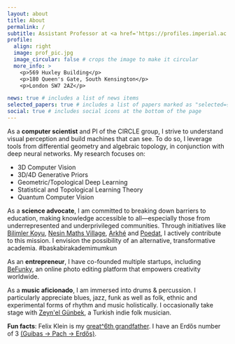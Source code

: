 ```yaml
---
layout: about
title: About
permalink: /
subtitle: Assistant Professor at <a href='https://profiles.imperial.ac.uk/t.birdal'>Imperial College London</a>. <a href='https://www.imperial.ac.uk/news/254977/four-imperial-academics-awarded-future-leaders/#:~:text=With%20a%20%C2%A31.55%20million,CAD%20modelling%2C%20and%20medical%20imaging'>UKRI Future Leaders Fellow</a> and elected AI speaker. Leading the great <a href='https://circle-group.github.io>CIRCLE groupw</a>. Previously <a href='https://ai.stanford.edu/'>@StanfordAILab</a> and <a href='https://www.cs.cit.tum.de/camp/start/'>@TUMunich</a>. Building an artificial visual cortex for spatial intelligence through geometry and topology by day. Indulging in music and philosophy by night.
profile:
  align: right
  image: prof_pic.jpg
  image_circular: false # crops the image to make it circular
  more_info: >
    <p>569 Huxley Building</p>
    <p>180 Queen's Gate, South Kensington</p>
    <p>London SW7 2AZ</p>

news: true # includes a list of news items
selected_papers: true # includes a list of papers marked as "selected={true}"
social: true # includes social icons at the bottom of the page
---
```


As a <strong>computer scientist</strong> and PI of the CIRCLE group, I strive to understand visual perception and build machines that can see. To do so, I leverage tools from differential geometry and algebraic topology, in conjunction with deep neural networks. My research focuses on:

<ul>
  <li>3D Computer Vision</li>
  <li>3D/4D Generative Priors</li>
  <li>Geometric/Topological Deep Learning</li>
  <li>Statistical and Topological Learning Theory</li>
  <li>Quantum Computer Vision</li>
</ul>

As a <strong>science advocate</strong>, I am committed to breaking down barriers to education, making knowledge accessible to all—especially those from underrepresented and underprivileged communities. Through initiatives like <a href='https://bilimler.org'>Bilimler Koyu</a>, <a href='https://nesinkoyleri.org/en/main-page/nesin-maths-village/'>Nesin Maths Village</a>, <a href='https://archeprojesi.com/'>Arkhé</a> and <a href='https://www.poedat.org/'>Poedat</a>, I actively contribute to this mission. I envision the possibility of an alternative, transformative academia. #baskabirakademimumkun

As an <strong>entrepreneur</strong>, I have co-founded multiple startups, including <a href='https://www.befunky.com'>BeFunky</a>, an online photo editing platform that empowers creativity worldwide.

As a <strong>music aficionado</strong>, I am immersed into drums & percussion. I particularly appreciate blues, jazz, funk as well as folk, ethnic and experimental forms of rhythm and music holistically. I occasionally take stage with <a href='https://www.instagram.com/zeynelgunbek/'>Zeyn'el Günbek</a>, a Turkish indie folk musician.

<strong>Fun facts</strong>: Felix Klein is my <a href="assets/pdf/birdal_mathgen.pdf">great^6th grandfather</a>. I have an Erdős number of 3 <a href="https://www.csauthors.net/distance/tolga-birdal/paul-erdos">(Guibas -> Pach -> Erdős)</a>. 